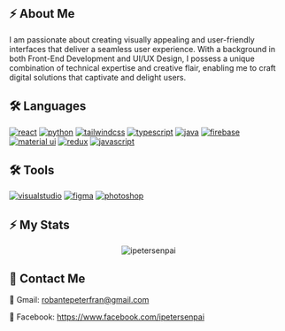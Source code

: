 
## ⚡️ About Me
I am passionate about creating visually appealing and user-friendly interfaces that deliver a seamless user experience. With a background in both Front-End Development and UI/UX Design, I possess a unique combination of technical expertise and creative flair, enabling me to craft digital solutions that captivate and delight users.

## 🛠 Languages
[![react](https://img.shields.io/badge/react-01defe?style=for-the-badge&logo=react&logoColor=white)](https://react.dev/)
[![python](https://img.shields.io/badge/python-E6E319?style=for-the-badge&logo=python&logoColor=white)](https://www.python.org)
[![tailwindcss](https://img.shields.io/badge/tailwindcss-1ae5c6?style=for-the-badge&logo=tailwindcss&logoColor=white)](https://tailwindcomponents.com/)
[![typescript](https://img.shields.io/badge/typescript-1DA1F2?style=for-the-badge&logo=typescript&logoColor=white)](https://www.typescriptlang.org/)
[![java](https://img.shields.io/badge/java-d22d52?style=for-the-badge&logo=java&logoColor=white)](https://dev.java)
[![firebase](https://img.shields.io/badge/firebase-fc8303?style=for-the-badge&logo=firebase&logoColor=white)](https://firebase.google.com/)
[![material ui](https://img.shields.io/badge/materalUI-0069ff?style=for-the-badge&logo=mui&logoColor=white)](https://mui.com/)
[![redux](https://img.shields.io/badge/redux-6528F7?style=for-the-badge&logo=redux&logoColor=white)](https://redux.js.org)
[![javascript](https://img.shields.io/badge/javascript-e9b500?style=for-the-badge&logo=javascript&logoColor=white)](https://www.javascript.com)

## 🛠 Tools
[![visualstudio](https://img.shields.io/badge/visualstudio-184ee7?style=for-the-badge&logo=visualstudio&logoColor=white)](https://code.visualstudio.com)
[![figma](https://img.shields.io/badge/figma-cd3259?style=for-the-badge&logo=figma&logoColor=white)](https://www.figma.com)
[![photoshop](https://img.shields.io/badge/photoshop-01defe?style=for-the-badge&logo=photoshop&logoColor=white)](https://www.adobe.com)

## ⚡️ My Stats
<div align="center">
  <p><img src="https://github-readme-streak-stats.herokuapp.com/?user=ipetersenpai&show_icons=true&theme=vision-friendly-dark" alt="ipetersenpai" /></p>
</div>

## 

## 💼 Contact Me
📩 Gmail: robantepeterfran@gmail.com

📩 Facebook: https://www.facebook.com/ipetersenpai
